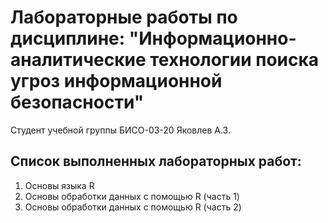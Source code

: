 # Лабораторные работы по дисциплине: "Информационно-аналитические технологии поиска угроз информационной безопасности"

Студент учебной группы БИСО-03-20 Яковлев А.З.

## Список выполненных лабораторных работ:
  1. Основы языка R
  2. Основы обработки данных с помощью R (часть 1)
  3. Основы обработки данных с помощью R (часть 2)